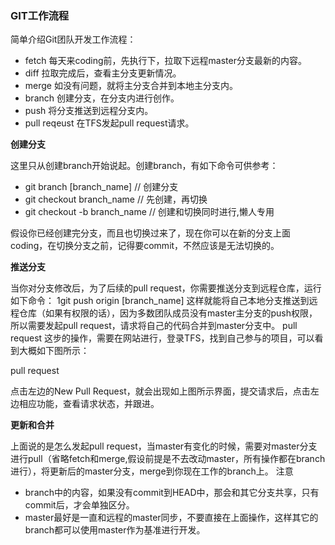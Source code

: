 ### GIT工作流程

简单介绍Git团队开发工作流程：

  * fetch 每天来coding前，先执行下，拉取下远程master分支最新的内容。
  * diff 拉取完成后，查看主分支更新情况。
  * merge 如没有问题，就将主分支合并到本地主分支内。
  * branch 创建分支，在分支内进行创作。
  * push 将分支推送到远程分支内。
  * pull reqeust 在TFS发起pull request请求。

**创建分支**

这里只从创建branch开始说起。创建branch，有如下命令可供参考：

* git branch [branch_name] // 创建分支
* git checkout branch_name // 先创建，再切换
* git checkout -b branch_name // 创建和切换同时进行,懒人专用

假设你已经创建完分支，而且也切换过来了，现在你可以在新的分支上面coding，在切换分支之前，记得要commit，不然应该是无法切换的。

**推送分支**

当你对分支修改后，为了后续的pull request，你需要推送分支到远程仓库，运行如下命令：
1git push origin [branch_name]
这样就能将自己本地分支推送到远程仓库（如果有权限的话），因为多数团队成员没有master主分支的push权限，所以需要发起pull request，请求将自己的代码合并到master分支中。
pull request
这步的操作，需要在网站进行，登录TFS，找到自己参与的项目，可以看到大概如下图所示：

pull request

点击左边的New Pull Request，就会出现如上图所示界面，提交请求后，点击左边相应功能，查看请求状态，并跟进。

**更新和合并**

上面说的是怎么发起pull request，当master有变化的时候，需要对master分支进行pull（省略fetch和merge,假设前提是不去改动master，所有操作都在branch进行），将更新后的master分支，merge到你现在工作的branch上。
注意

 * branch中的内容，如果没有commit到HEAD中，那会和其它分支共享，只有commit后，才会单独区分。
 * master最好是一直和远程的master同步，不要直接在上面操作，这样其它的branch都可以使用master作为基准进行开发。
